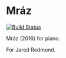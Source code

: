 Mráz
====

[![Build Status](https://travis-ci.org/trevorbaca/mraz.svg?branch=master)](https://travis-ci.org/trevorbaca/mraz)

Mráz (2016) for piano.

For Jared Redmond.